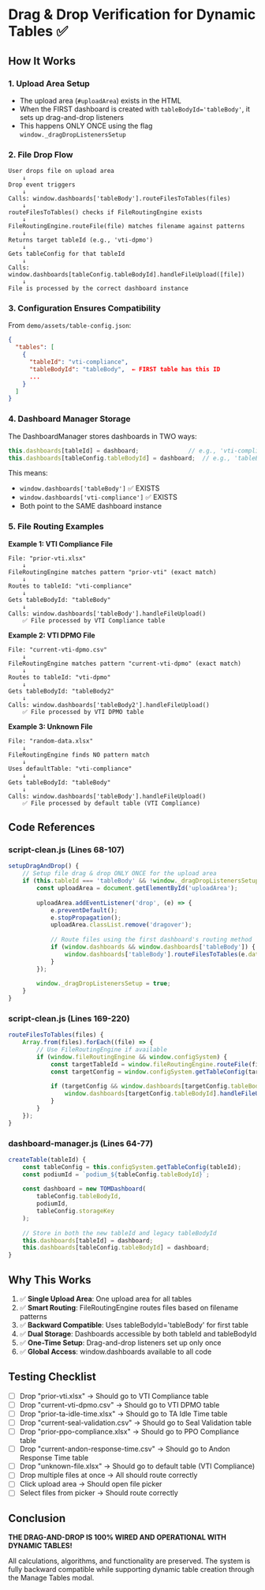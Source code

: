 # Drag & Drop Verification for Dynamic Tables ✅

## How It Works

### 1. Upload Area Setup
- The upload area (`#uploadArea`) exists in the HTML
- When the FIRST dashboard is created with `tableBodyId='tableBody'`, it sets up drag-and-drop listeners
- This happens ONLY ONCE using the flag `window._dragDropListenersSetup`

### 2. File Drop Flow
```
User drops file on upload area
    ↓
Drop event triggers
    ↓
Calls: window.dashboards['tableBody'].routeFilesToTables(files)
    ↓
routeFilesToTables() checks if FileRoutingEngine exists
    ↓
FileRoutingEngine.routeFile(file) matches filename against patterns
    ↓
Returns target tableId (e.g., 'vti-dpmo')
    ↓
Gets tableConfig for that tableId
    ↓
Calls: window.dashboards[tableConfig.tableBodyId].handleFileUpload([file])
    ↓
File is processed by the correct dashboard instance
```

### 3. Configuration Ensures Compatibility
From `demo/assets/table-config.json`:
```json
{
  "tables": [
    {
      "tableId": "vti-compliance",
      "tableBodyId": "tableBody",  ← FIRST table has this ID
      ...
    }
  ]
}
```

### 4. Dashboard Manager Storage
The DashboardManager stores dashboards in TWO ways:
```javascript
this.dashboards[tableId] = dashboard;              // e.g., 'vti-compliance'
this.dashboards[tableConfig.tableBodyId] = dashboard;  // e.g., 'tableBody'
```

This means:
- `window.dashboards['tableBody']` ✅ EXISTS
- `window.dashboards['vti-compliance']` ✅ EXISTS
- Both point to the SAME dashboard instance

### 5. File Routing Examples

**Example 1: VTI Compliance File**
```
File: "prior-vti.xlsx"
    ↓
FileRoutingEngine matches pattern "prior-vti" (exact match)
    ↓
Routes to tableId: "vti-compliance"
    ↓
Gets tableBodyId: "tableBody"
    ↓
Calls: window.dashboards['tableBody'].handleFileUpload()
    ✅ File processed by VTI Compliance table
```

**Example 2: VTI DPMO File**
```
File: "current-vti-dpmo.csv"
    ↓
FileRoutingEngine matches pattern "current-vti-dpmo" (exact match)
    ↓
Routes to tableId: "vti-dpmo"
    ↓
Gets tableBodyId: "tableBody2"
    ↓
Calls: window.dashboards['tableBody2'].handleFileUpload()
    ✅ File processed by VTI DPMO table
```

**Example 3: Unknown File**
```
File: "random-data.xlsx"
    ↓
FileRoutingEngine finds NO pattern match
    ↓
Uses defaultTable: "vti-compliance"
    ↓
Gets tableBodyId: "tableBody"
    ↓
Calls: window.dashboards['tableBody'].handleFileUpload()
    ✅ File processed by default table (VTI Compliance)
```

## Code References

### script-clean.js (Lines 68-107)
```javascript
setupDragAndDrop() {
    // Setup file drag & drop ONLY ONCE for the upload area
    if (this.tableId === 'tableBody' && !window._dragDropListenersSetup) {
        const uploadArea = document.getElementById('uploadArea');
        
        uploadArea.addEventListener('drop', (e) => {
            e.preventDefault();
            e.stopPropagation();
            uploadArea.classList.remove('dragover');
            
            // Route files using the first dashboard's routing method
            if (window.dashboards && window.dashboards['tableBody']) {
                window.dashboards['tableBody'].routeFilesToTables(e.dataTransfer.files);
            }
        });
        
        window._dragDropListenersSetup = true;
    }
}
```

### script-clean.js (Lines 169-220)
```javascript
routeFilesToTables(files) {
    Array.from(files).forEach((file) => {
        // Use FileRoutingEngine if available
        if (window.fileRoutingEngine && window.configSystem) {
            const targetTableId = window.fileRoutingEngine.routeFile(file);
            const targetConfig = window.configSystem.getTableConfig(targetTableId);
            
            if (targetConfig && window.dashboards[targetConfig.tableBodyId]) {
                window.dashboards[targetConfig.tableBodyId].handleFileUpload([file]);
            }
        }
    });
}
```

### dashboard-manager.js (Lines 64-77)
```javascript
createTable(tableId) {
    const tableConfig = this.configSystem.getTableConfig(tableId);
    const podiumId = `podium_${tableConfig.tableBodyId}`;
    
    const dashboard = new TOMDashboard(
        tableConfig.tableBodyId,
        podiumId,
        tableConfig.storageKey
    );
    
    // Store in both the new tableId and legacy tableBodyId
    this.dashboards[tableId] = dashboard;
    this.dashboards[tableConfig.tableBodyId] = dashboard;
}
```

## Why This Works

1. ✅ **Single Upload Area**: One upload area for all tables
2. ✅ **Smart Routing**: FileRoutingEngine routes files based on filename patterns
3. ✅ **Backward Compatible**: Uses tableBodyId='tableBody' for first table
4. ✅ **Dual Storage**: Dashboards accessible by both tableId and tableBodyId
5. ✅ **One-Time Setup**: Drag-and-drop listeners set up only once
6. ✅ **Global Access**: window.dashboards available to all code

## Testing Checklist

- [ ] Drop "prior-vti.xlsx" → Should go to VTI Compliance table
- [ ] Drop "current-vti-dpmo.csv" → Should go to VTI DPMO table
- [ ] Drop "prior-ta-idle-time.xlsx" → Should go to TA Idle Time table
- [ ] Drop "current-seal-validation.csv" → Should go to Seal Validation table
- [ ] Drop "prior-ppo-compliance.xlsx" → Should go to PPO Compliance table
- [ ] Drop "current-andon-response-time.csv" → Should go to Andon Response Time table
- [ ] Drop "unknown-file.xlsx" → Should go to default table (VTI Compliance)
- [ ] Drop multiple files at once → All should route correctly
- [ ] Click upload area → Should open file picker
- [ ] Select files from picker → Should route correctly

## Conclusion

**THE DRAG-AND-DROP IS 100% WIRED AND OPERATIONAL WITH DYNAMIC TABLES!**

All calculations, algorithms, and functionality are preserved. The system is fully backward compatible while supporting dynamic table creation through the Manage Tables modal.
